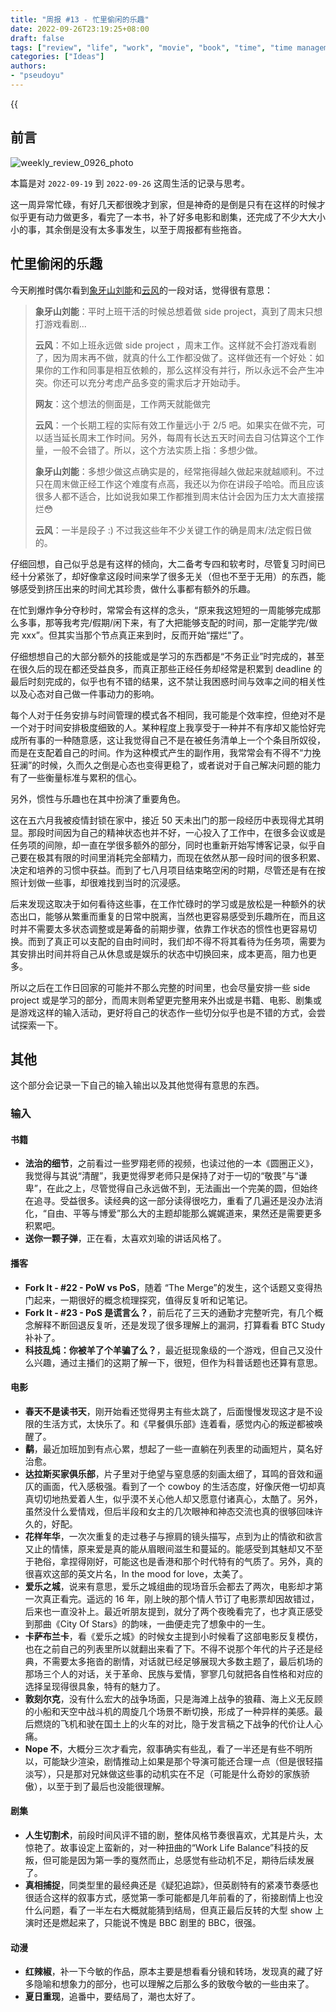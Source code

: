 ```yaml
---
title: "周报 #13 - 忙里偷闲的乐趣"
date: 2022-09-26T23:19:25+08:00
draft: false
tags: ["review", "life", "work", "movie", "book", "time", "time management", "joy"]
categories: ["Ideas"]
authors:
- "pseudoyu"
---
```


{{<audio src="audios/here_after_us.mp3" caption="《后来的我们 - 五月天》" >}}

## 前言

![weekly_review_0926_photo](https://pseudoyu.oss-cn-hangzhou.aliyuncs.com/images/weekly_review_0926_photo.png)

本篇是对 `2022-09-19` 到 `2022-09-26` 这周生活的记录与思考。

这一周异常忙碌，有好几天都很晚才到家，但是神奇的是倒是只有在这样的时候才似乎更有动力做更多，看完了一本书，补了好多电影和剧集，还完成了不少大大小小的事，其余倒是没有太多事发生，以至于周报都有些拖沓。

## 忙里偷闲的乐趣

今天刷推时偶尔看到[象牙山刘能](https://twitter.com/disksing)和[云风](https://twitter.com/cloudwu)的一段对话，觉得很有意思：

> **象牙山刘能**：平时上班干活的时候总想着做 side project，真到了周末只想打游戏看剧...
>
> **云风**：不如上班永远做 side project ，周末工作。这样就不会打游戏看剧了，因为周末再不做，就真的什么工作都没做了。这样做还有一个好处：如果你的工作和同事是相互依赖的，那么这样没有并行，所以永远不会产生冲突。你还可以充分考虑产品多变的需求后才开始动手。
>
> **网友**：这个想法的侧面是，工作两天就能做完
>
> **云风**：一个长期工程的实际有效工作量远小于 2/5 吧。如果实在做不完，可以适当延长周末工作时间。另外，每周有长达五天时间去自习估算这个工作量，一般不会错了。所以，这个方法实质上指：多想少做。
>
> **象牙山刘能**：多想少做这点确实是的，经常拖得越久做起来就越顺利。不过只在周末做正经工作这个难度有点高，我还以为你在讲段子哈哈。而且应该很多人都不适合，比如说我如果工作都推到周末估计会因为压力太大直接摆烂😳
>
> **云风**：一半是段子 :) 不过我这些年不少关键工作的确是周末/法定假日做的。

仔细回想，自己似乎总是有这样的倾向，大二备考专四和软考时，尽管复习时间已经十分紧张了，却好像拿这段时间来学了很多无关（但也不至于无用）的东西，能够感受到挤压出来的时间尤其珍贵，做什么事都有额外的乐趣。

在忙到爆炸争分夺秒时，常常会有这样的念头，“原来我这短短的一周能够完成那么多事，那等我考完/假期/闲下来，有了大把能够支配的时间，那一定能学完/做完 xxx”。但其实当那个节点真正来到时，反而开始“摆烂”了。

仔细想想自己的大部分额外的技能或是学习的东西都是“不务正业”时完成的，甚至在很久后的现在都还受益良多，而真正那些正经任务却经常是积累到 deadline 的最后时刻完成的，似乎也有不错的结果，这不禁让我困惑时间与效率之间的相关性以及心态对自己做一件事动力的影响。

每个人对于任务安排与时间管理的模式各不相同，我可能是个效率控，但绝对不是一个对于时间安排极度细致的人。某种程度上我享受于一种并不有序却又能恰好完成所有事的一种随意感，这让我觉得自己不是在被任务清单上一个个条目所奴役，而是在支配着自己的时间。作为这种模式产生的副作用，我常常会有不得不“力挽狂澜”的时候，久而久之倒是心态也变得更稳了，或者说对于自己解决问题的能力有了一些衡量标准与累积的信心。

另外，惯性与乐趣也在其中扮演了重要角色。

这在五六月我被疫情封锁在家中，接近 50 天未出门的那一段经历中表现得尤其明显。那段时间因为自己的精神状态也并不好，一心投入了工作中，在很多会议或是任务项的间隙，却一直在学很多额外的部分，同时也重新开始写博客记录，似乎自己要在极其有限的时间里消耗完全部精力，而现在依然从那一段时间的很多积累、决定和培养的习惯中获益。而到了七八月项目结束略空闲的时期，尽管还是有在按照计划做一些事，却很难找到当时的沉浸感。

后来发现这取决于如何看待这些事，在工作忙碌时的学习或是放松是一种额外的状态出口，能够从繁重而重复的日常中脱离，当然也更容易感受到乐趣所在，而且这时并不需要太多状态调整或是筹备的前期步骤，依靠工作状态的惯性也更容易切换。而到了真正可以支配的自由时间时，我们却不得不将其看待为任务项，需要为其安排出时间并将自己从休息或是娱乐的状态中切换回来，成本更高，阻力也更多。

所以之后在工作日回家的可能并不那么完整的时间里，也会尽量安排一些 side project 或是学习的部分，而周末则希望更完整用来外出或是书籍、电影、剧集或是游戏这样的输入活动，更好将自己的状态作一些切分似乎也是不错的方式，会尝试探索一下。

## 其他

这个部分会记录一下自己的输入输出以及其他觉得有意思的东西。

### 输入

#### 书籍

- **法治的细节**，之前看过一些罗翔老师的视频，也读过他的一本《圆圈正义》，我觉得与其说“清醒”，我更觉得罗老师只是保持了对于一切的“敬畏”与“谦卑”，在此之上，尽管觉得自己永远做不到，无法画出一个完美的圆，但始终在追寻。受益很多。读经典的这一部分读得很吃力，重看了几遍还是没办法消化，“自由、平等与博爱”那么大的主题却能那么娓娓道来，果然还是需要更多积累吧。
- **送你一颗子弹**，正在看，太喜欢刘瑜的讲话风格了。

#### 播客

- **Fork It - #22 - PoW vs PoS**，随着 “The Merge”的发生，这个话题又变得热门起来，一期很好的概念梳理探究，值得反复听和记笔记。
- **Fork It - #23 - PoS 是谎言么？**，前后花了三天的通勤才完整听完，有几个概念解释不断回退反复听，还是发现了很多理解上的漏洞，打算看看 BTC Study 补补了。
- **科技乱炖：你被羊了个羊骗了么？**，最近挺现象级的一个游戏，但自己又没什么兴趣，通过主播们的这期了解一下，很短，但作为科普话题也还算有意思。

#### 电影

- **春天不是读书天**，刚开始看还觉得男主有些太跳了，后面慢慢发现这才是不设限的生活方式，太快乐了。和《早餐俱乐部》连着看，感觉内心的叛逆都被唤醒了。
- **鹬**，最近加班加到有点心累，想起了一些一直躺在列表里的动画短片，莫名好治愈。
- **达拉斯买家俱乐部**，片子里对于绝望与窒息感的刻画太细了，耳鸣的音效和逼仄的画面，代入感极强。看到了一个 cowboy 的生活态度，好像厌倦一切却真真切切地热爱着人生，似乎漠不关心他人却又愿意付诸真心，太酷了。另外，虽然没什么爱情戏，但后半段和女主的几次眼神和神态交流也真的很够回味许久的，好配。
- **花样年华**，一次次重复的走过巷子与擦肩的镜头描写，点到为止的情欲和欲言又止的情愫，原来爱是真的能从眉眼间滋生和蔓延的。能感受到其魅却又不至于艳俗，拿捏得刚好，可能这也是香港和那个时代特有的气质了。另外，真的很喜欢这部的英文片名，In the mood for love，太美了。
- **爱乐之城**，说来有意思，爱乐之城组曲的现场音乐会都去了两次，电影却才第一次真正看完。遥远的 16 年，刚上映的那个情人节订了电影票却因故错过，后来也一直没补上。最近听朋友提到，就分了两个夜晚看完了，也才真正感受到那曲《City Of Stars》的韵味，一曲便走完了想象中的一生。
- **卡萨布兰卡**，看《爱乐之城》的时候女主提到小时候看了这部电影反复模仿，也在之前自己的列表里所以就翻出来看了下。不得不说那个年代的片子还是经典，不需要太多拖沓的剧情，对话就已经足够展现大多数主题了，最后机场的那场三个人的对话，关于革命、民族与爱情，寥寥几句就把各自性格和对应的选择呈现得很具象，特有的魅力了。
- **敦刻尔克**，没有什么宏大的战争场面，只是海滩上战争的狼藉、海上义无反顾的小船和天空中战斗机的周旋几个场景不断切换，形成了一种异样的美感。最后燃烧的飞机和驶在国土上的火车的对比，隐于发言稿之下战争的代价让人心痛。
- **Nope 不**，大概分三次才看完，叙事确实有些乱，看了一半还是有些不明所以，可能缺少渲染，剧情推动上如果是那个导演可能还合理一点（但是很轻描淡写），只是那对兄妹做这些事的动机实在不足（可能是什么奇妙的家族骄傲），以至于到了最后也没能很理解。

#### 剧集

- **人生切割术**，前段时间风评不错的剧，整体风格节奏很喜欢，尤其是片头，太惊艳了。故事设定上蛮新的，对一种扭曲的“Work Life Balance”科技的反叛，但可能是因为第一季的戛然而止，总感觉有些动机不足，期待后续发展了。
- **真相捕捉**，同类型里的最经典还是《疑犯追踪》，但英剧特有的紧凑节奏感也很适合这样的叙事方式，感觉第一季可能都是几年前看的了，衔接剧情上也没什么问题，看了一半左右大概就能猜到结局，但真正最后反转的大型 show 上演时还是燃起来了，只能说不愧是 BBC 剧里的 BBC，很强。

#### 动漫

- **红辣椒**，补一下今敏的作品，原本主要是想看看分镜和转场，发现真的藏了好多隐喻和想象力的部分，也可以理解之后那么多的致敬今敏的一些由来了。
- **夏日重现**，追番中，要结局了，潮也太好了。
